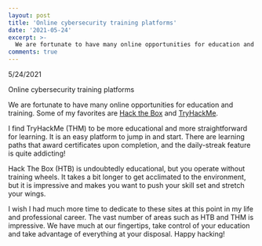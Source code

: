 ```yaml
---
layout: post
title: 'Online cybersecurity training platforms'
date: '2021-05-24'
excerpt: >-
  We are fortunate to have many online opportunities for education and training.
comments: true
---
```


5/24/2021

Online cybersecurity training platforms

We are fortunate to have many online opportunities for education and training.  Some of my favorites are [Hack the Box](https://www.hackthebox.eu) and [TryHackMe](https://tryhackme.com).  

I find TryHackMe (THM) to be more educational and more straightforward for learning.  It is an easy platform to jump in and start.  There are learning paths that award certificates upon completion, and the daily-streak feature is quite addicting!

Hack The Box (HTB) is undoubtedly educational, but you operate without training wheels.  It takes a bit longer to get acclimated to the environment, but it is impressive and makes you want to push your skill set and stretch your wings.  

I wish I had much more time to dedicate to these sites at this point in my life and professional career.  The vast number of areas such as HTB and THM is impressive.  We have much at our fingertips, take control of your education and take advantage of everything at your disposal.  Happy hacking!
